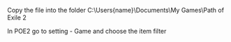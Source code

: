 Copy the  file into the folder C:\Users\{name}\Documents\My Games\Path of Exile 2

In POE2 go to setting - Game and choose the item filter
